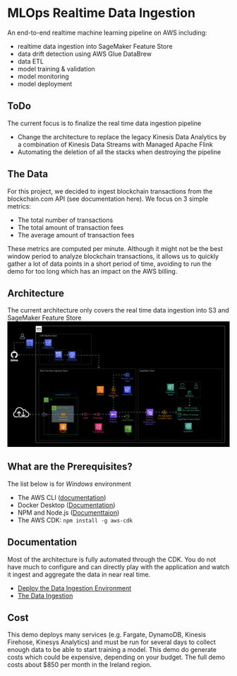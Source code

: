 # MLOps Realtime Data Ingestion
An end-to-end realtime machine learning pipeline on AWS including:
* realtime data ingestion into SageMaker Feature Store
* data drift detection using AWS Glue DataBrew
* data ETL
* model training & validation
* model monitoring
* model deployment

## ToDo
The current focus is to finalize the real time data ingestion pipeline
* Change the architecture to replace the legacy Kinesis Data Analytics by a combination of Kinesis Data Streams with 
Managed Apache Flink
* Automating the deletion of all the stacks when destroying the pipeline

## The Data
For this project, we decided to ingest blockchain transactions from the blockchain.com API (see documentation here). 
We focus on 3 simple metrics:
* The total number of transactions
* The total amount of transaction fees
* The average amount of transaction fees

These metrics are computed per minute. Although it might not be the best window period to analyze blockchain 
transactions, it allows us to quickly gather a lot of data points in a short period of time, avoiding to run the demo 
for too long which has an impact on the AWS billing.

## Architecture
The current architecture only covers the real time data ingestion into S3 and SageMaker Feature Store
![](doc/images/mlops-realtime-data-ingestion.jpg)

## What are the Prerequisites?
The list below is for _Windows_ environment
* The AWS CLI ([documentation](https://docs.aws.amazon.com/cli/latest/userguide/getting-started-install.html))  
* Docker Desktop ([Documentation](https://docs.docker.com/desktop/windows/install/))  
* NPM and Node.js ([Documenttaion](https://docs.npmjs.com/downloading-and-installing-node-js-and-npm))
* The AWS CDK: `npm install -g aws-cdk`

## Documentation
Most of the architecture is fully automated through the CDK. 
You do not have much to configure and can directly play with the application and watch it ingest and aggregate the data in near real time.
* [Deploy the Data Ingestion Environment](./doc/DEPLOYMENT.md)
* [The Data Ingestion](./doc/INGESTION.md)

## Cost
This demo deploys many services (e.g. Fargate, DynamoDB, Kinesis Firehose, Kinesys Analytics) and must be run for 
several days to collect enough data to be able to start training a model. This demo do generate costs which could be 
expensive, depending on your budget. The full demo costs about $850 per month in the Ireland region.
